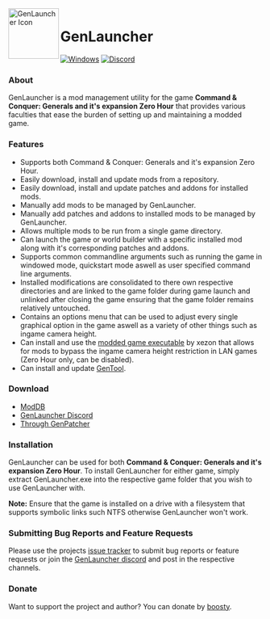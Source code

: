 <img align="left" src="GenLauncherNet/fd.ico" width="100" alt="GenLauncher Icon">

# GenLauncher
[![Windows](https://svgshare.com/i/ZhY.svg)](https://svgshare.com/i/ZhY.svg)
[![Discord](https://badgen.net/badge/icon/discord?icon=discord&label)](https://discord.gg/fFGpudz5hV)
<br>

### About

GenLauncher is a mod management utility for the game **Command & Conquer: Generals and it's expansion Zero Hour** 
that provides various faculties that ease the burden of setting up and maintaining a modded game.

### Features

- Supports both Command & Conquer: Generals and it's expansion Zero Hour.
- Easily download, install and update mods from a repository.
- Easily download, install and update patches and addons for installed mods.
- Manually add mods to be managed by GenLauncher.
- Manually add patches and addons to installed mods to be managed by GenLauncher.
- Allows multiple mods to be run from a single game directory.
- Can launch the game or world builder with a specific installed mod along with it's corresponding patches and addons.
- Supports common commandline arguments such as running the game in windowed mode, quickstart mode aswell as user specified command line arguments.
- Installed modifications are consolidated to there own respective directories and are linked to the game folder during game launch 
and unlinked after closing the game ensuring that the game folder remains relatively untouched.
- Contains an options menu that can be used to adjust every single graphical option in the game aswell as a variety of other things such as ingame camera height.
- Can install and use the [modded game executable](https://www.gentool.net/download/executables/) by xezon that allows for mods to bypass the ingame camera height restriction in LAN games (Zero Hour only, can be disabled).
- Can install and update [GenTool](https://www.gentool.net/).

### Download

* [ModDB](https://www.moddb.com/mods/genlauncher)
* [GenLauncher Discord](https://discord.gg/fFGpudz5hV)
* [Through GenPatcher](https://legi.cc/downloads/genpatcher/)

### Installation

GenLauncher can be used for both **Command & Conquer: Generals and it's expansion Zero Hour**. To install GenLauncher for either game, simply extract GenLauncher.exe 
into the respective game folder that you wish to use GenLauncher with.

**Note:** Ensure that the game is installed on a drive with a filesystem that supports symbolic links such NTFS otherwise GenLauncher won't work.

### Submitting Bug Reports and Feature Requests

Please use the projects [issue tracker](https://github.com/p0ls3r/GenLauncher/issues) to submit bug reports or feature requests or join the [GenLauncher discord](https://discord.gg/fFGpudz5hV) and post in the respective channels.

### Donate

Want to support the project and author? You can donate by [boosty](https://boosty.to/genlauncher/single-payment/donation/157147?share=target_link).
